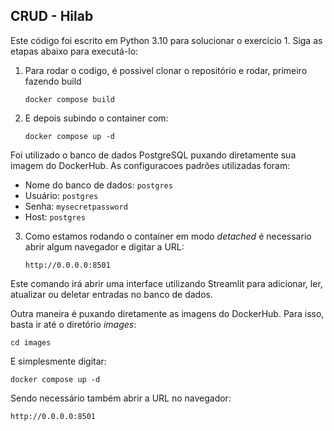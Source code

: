 ## CRUD - Hilab

Este código foi escrito em Python 3.10 para solucionar o exercício 1. Siga as etapas abaixo para executá-lo:

1. Para rodar o codigo, é possivel clonar o repositório e rodar, primeiro fazendo build
    ```
    docker compose build
    ```

2. E depois subindo o container com:
    ```
    docker compose up -d
    ```


Foi utilizado o banco de dados PostgreSQL puxando diretamente sua imagem do DockerHub. As configuracoes padrões utilizadas foram:

- Nome do banco de dados: `postgres`
- Usuário: `postgres`
- Senha: `mysecretpassword`
- Host: `postgres`


3. Como estamos rodando o container em modo _detached_ é necessario abrir algum navegador e digitar a URL:

    ```    
    http://0.0.0.0:8501
    ```

Este comando irá abrir uma interface utilizando Streamlit para adicionar, ler, atualizar ou deletar entradas no banco de dados.


Outra maneira é puxando diretamente as imagens do DockerHub. Para isso, basta ir até o diretório _images_:

```cd images```

E simplesmente digitar:

```docker compose up -d```

Sendo necessário também abrir a URL no navegador:

```http://0.0.0.0:8501```
